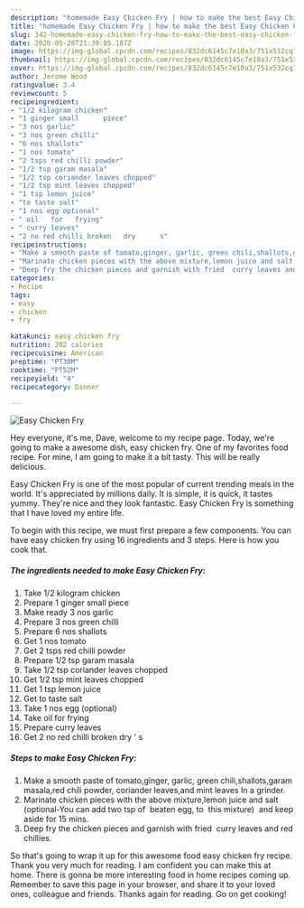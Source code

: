 ```yaml
---
description: "homemade Easy Chicken Fry | how to make the best Easy Chicken Fry"
title: "homemade Easy Chicken Fry | how to make the best Easy Chicken Fry"
slug: 342-homemade-easy-chicken-fry-how-to-make-the-best-easy-chicken-fry
date: 2020-05-28T21:39:05.187Z
image: https://img-global.cpcdn.com/recipes/832dc6145c7e10a3/751x532cq70/easy-chicken-fry-recipe-main-photo.jpg
thumbnail: https://img-global.cpcdn.com/recipes/832dc6145c7e10a3/751x532cq70/easy-chicken-fry-recipe-main-photo.jpg
cover: https://img-global.cpcdn.com/recipes/832dc6145c7e10a3/751x532cq70/easy-chicken-fry-recipe-main-photo.jpg
author: Jerome Wood
ratingvalue: 3.4
reviewcount: 5
recipeingredient:
- "1/2 kilogram chicken"
- "1 ginger small      piece"
- "3 nos garlic"
- "3 nos green chilli"
- "6 nos shallots"
- "1 nos tomato"
- "2 tsps red chilli powder"
- "1/2 tsp garam masala"
- "1/2 tsp coriander leaves chopped"
- "1/2 tsp mint leaves chopped"
- "1 tsp lemon juice"
- "to taste salt"
- "1 nos egg optional"
- " oil   for   frying"
- " curry leaves"
- "2 no red chilli broken   dry      s"
recipeinstructions:
- "Make a smooth paste of tomato,ginger, garlic, green chili,shallots,garam masala,red chili powder, coriander leaves,and mint leaves In a grinder."
- "Marinate chicken pieces with the above mixture,lemon juice and salt (optional-You can add two tsp of  beaten egg, to  this mixture)  and keep aside for 15 mins."
- "Deep fry the chicken pieces and garnish with fried  curry leaves and red chillies."
categories:
- Recipe
tags:
- easy
- chicken
- fry

katakunci: easy chicken fry 
nutrition: 202 calories
recipecuisine: American
preptime: "PT30M"
cooktime: "PT52M"
recipeyield: "4"
recipecategory: Dinner

---
```



![Easy Chicken Fry](https://img-global.cpcdn.com/recipes/832dc6145c7e10a3/751x532cq70/easy-chicken-fry-recipe-main-photo.jpg)

Hey everyone, it's me, Dave, welcome to my recipe page. Today, we're going to make a awesome dish, easy chicken fry. One of my favorites food recipe. For mine, I am going to make it a bit tasty. This will be really delicious.

Easy Chicken Fry is one of the most popular of current trending meals in the world. It's appreciated by millions daily. It is simple, it is quick, it tastes yummy. They're nice and they look fantastic. Easy Chicken Fry is something that I have loved my entire life.




To begin with this recipe, we must first prepare a few components. You can have easy chicken fry using 16 ingredients and 3 steps. Here is how you cook that.

<!--inarticleads1-->

##### The ingredients needed to make Easy Chicken Fry:

1. Take 1/2 kilogram chicken
1. Prepare 1 ginger small      piece
1. Make ready 3 nos garlic
1. Prepare 3 nos green chilli
1. Prepare 6 nos shallots
1. Get 1 nos tomato
1. Get 2 tsps red chilli powder
1. Prepare 1/2 tsp garam masala
1. Take 1/2 tsp coriander leaves chopped
1. Get 1/2 tsp mint leaves chopped
1. Get 1 tsp lemon juice
1. Get to taste salt
1. Take 1 nos egg (optional)
1. Take  oil   for   frying
1. Prepare  curry leaves
1. Get 2 no red chilli broken   dry     &#39; s




<!--inarticleads2-->

##### Steps to make Easy Chicken Fry:

1. Make a smooth paste of tomato,ginger, garlic, green chili,shallots,garam masala,red chili powder, coriander leaves,and mint leaves In a grinder.
1. Marinate chicken pieces with the above mixture,lemon juice and salt (optional-You can add two tsp of  beaten egg, to  this mixture)  and keep aside for 15 mins.
1. Deep fry the chicken pieces and garnish with fried  curry leaves and red chillies.




So that's going to wrap it up for this awesome food easy chicken fry recipe. Thank you very much for reading. I am confident you can make this at home. There is gonna be more interesting food in home recipes coming up. Remember to save this page in your browser, and share it to your loved ones, colleague and friends. Thanks again for reading. Go on get cooking!
